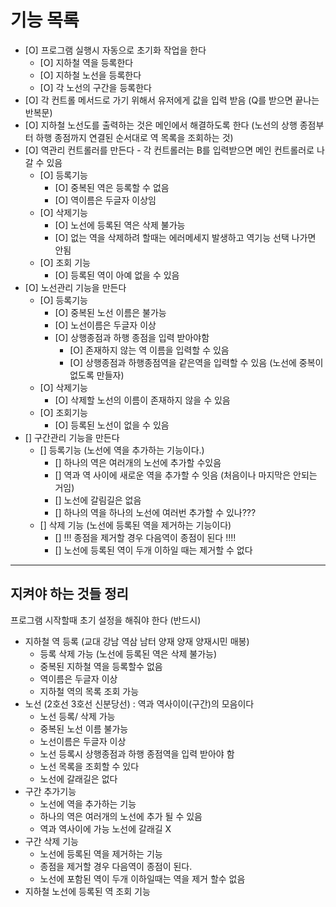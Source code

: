 # 기능 목록

  - [O] 프로그램 실행시 자동으로 초기화 작업을 한다
    - [O] 지하철 역을 등록한다
    - [O] 지하철 노선을 등록한다
    - [O] 각 노선의 구간을 등록한다
  - [O] 각 컨트롤 메서드로 가기 위해서 유저에게 값을 입력 받음 (Q를 받으면 끝나는 반복문)
  - [O] 지하철 노선도를 출력하는 것은 메인에서 해결하도록 한다 (노선의 상행 종점부터 하행 종점까지 연결된 순서대로 역 목록을 조회하는 것)
  - [O] 역관리 컨트롤러를 만든다 - 각 컨트롤러는 B를 입력받으면 메인 컨트롤러로 나갈 수 있음
    - [O] 등록기능
      - [O] 중복된 역은 등록할 수 없음
      - [O] 역이름은 두글자 이상임
    - [O] 삭제기능
      - [O] 노선에 등록된 역은 삭제 불가능
      - [O] 없는 역을 삭제하려 할때는 에러메세지 발생하고 역기능 선택 나가면 안됨
    - [O] 조회 기능
      - [O] 등록된 역이 아예 없을 수 있음
  - [O] 노선관리 기능을 만든다
    - [O] 등록기능
      - [O] 중복된 노선 이름은 불가능
      - [O] 노선이름은 두글자 이상
      - [O] 상행종점과 하행 종점을 입력 받아야함
        - [O] 존재하지 않는 역 이름을 입력할 수 있음
        - [O] 상행종점과 하행종점역을 같은역을 입력할 수 있음 (노선에 중복이 없도록 만들자)
    - [O] 삭제기능
      - [O] 삭제할 노선의 이름이 존재하지 않을 수 있음
    - [O] 조회기능
      - [O] 등록된 노선이 없을 수 있음
  - [] 구간관리 기능을 만든다
    - [] 등록기능 (노선에 역을 추가하는 기능이다.)
      - [] 하나의 역은 여러개의 노선에 추가할 수있음
      - [] 역과 역 사이에 새로운 역을 추가할 수 잇음 (처음이나 마지막은 안되는 거임)
      - [] 노선에 갈림길은 없음
      - [] 하나의 역을 하나의 노선에 여러번 추가할 수 있나???
    - [] 삭제 기능 (노선에 등록된 역을 제거하는 기능이다)
      - [] !!! 종점을 제거할 경우 다음역이 종점이 된다 !!!!
      - [] 노선에 등록된 역이 두개 이하일 때는 제거할 수 없다






---
## 지켜야 하는 것들 정리
프로그램 시작할때 초기 설정을 해줘야 한다 (반드시)
- 지하철 역 등록 (교대 강남 역삼 남터 양재 양재 양재시민 매봉) 
  - 등록 삭제 가능 (노선에 등록된 역은 삭제 불가능)
  - 중복된 지하철 역을 등록할수 없음
  - 역이름은 두글자 이상
  - 지하철 역의 목록 조회 가능
- 노선 (2호선 3호선 신분당선) : 역과 역사이이(구간)의 모음이다
  - 노선 등록/ 삭제 가능
  - 중복된 노선 이름 불가능
  - 노선이름은 두글자 이상
  - 노선 등록시 상행종점과 하행 종점역을 입력 받아야 함
  - 노선 목록을 조회할 수 있다
  - 노선에 갈래길은 없다
- 구간 추가기능 
  - 노선에 역을 추가하는 기능
  - 하나의 역은 여러개의 노선에 추가 될 수 있음
  - 역과 역사이에 가능 노선에 갈래길 X
- 구간 삭제 기능 
  - 노선에 등록된 역을 제거하는 기능
  - 종점을 제거할 경우 다음역이 종점이 된다.
  - 노선에 포함된 역이 두개 이하일때는 역을 제거 할수 없음
- 지하철 노선에 등록된 역 조회 기능